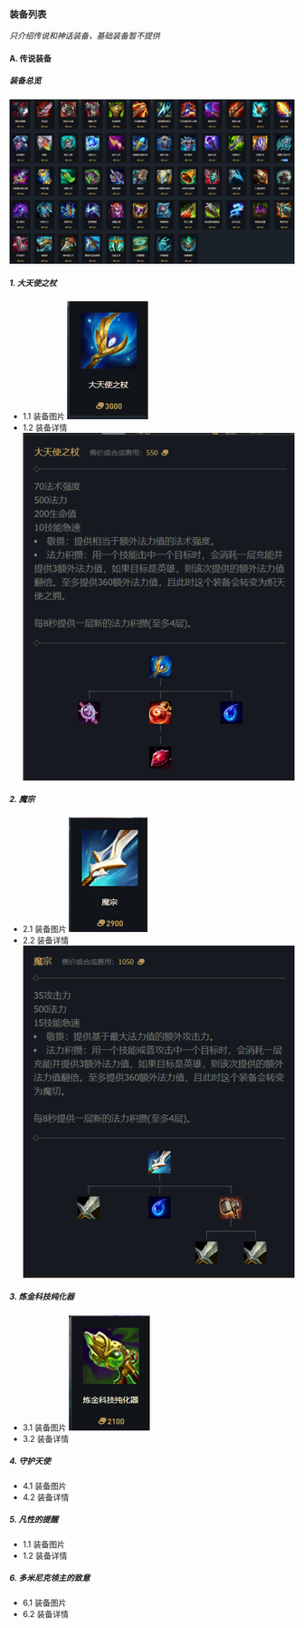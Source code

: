 ### 装备列表
*只介绍传说和神话装备，基础装备暂不提供*
#### A. 传说装备
##### 装备总览
![](images/2023-05-31-08-35-23.png)
##### 1. 大天使之杖
- 1.1 装备图片
![](images/2023-05-31-08-05-46.png)
- 1.2 装备详情
![](images/2023-05-31-08-06-15.png)
##### 2. 魔宗
- 2.1 装备图片
![](images/2023-05-31-08-12-47.png)
- 2.2 装备详情
![](images/2023-05-31-08-11-23.png)
##### 3. 炼金科技纯化器
- 3.1 装备图片
![](images/2023-05-31-08-13-20.png)
- 3.2 装备详情
##### 4. 守护天使
- 4.1 装备图片
- 4.2 装备详情
##### 5. 凡性的提醒
- 1.1 装备图片
- 1.2 装备详情
##### 6. 多米尼克领主的致意
- 6.1 装备图片
- 6.2 装备详情
